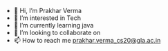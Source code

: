- 👋 Hi, I’m Prakhar Verma
- 👀 I’m interested in Tech
- 🌱 I’m currently learning java
- 💞️ I’m looking to collaborate on 
- 📫 How to reach me prakhar.verma_cs20@gla.ac.in

<!---
PrakharVerma1602/PrakharVerma1602 is a ✨ special ✨ repository because its `README.md` (this file) appears on your GitHub profile.
You can click the Preview link to take a look at your changes.
--->
